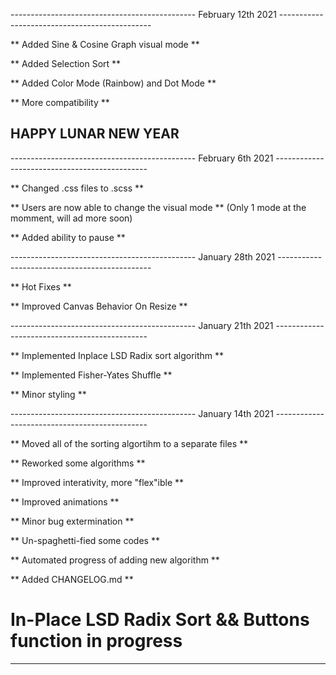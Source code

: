 ---------------------------------------------- February 12th 2021 ----------------------------------------------

** Added Sine & Cosine Graph visual mode **

** Added Selection Sort **

** Added Color Mode (Rainbow) and Dot Mode **

** More compatibility **

## HAPPY LUNAR NEW YEAR ##

---------------------------------------------- February 6th 2021 ----------------------------------------------

** Changed .css files to .scss **

** Users are now able to change the visual mode ** (Only 1 mode at the momment, will ad more soon)

** Added ability to pause **

---------------------------------------------- January 28th 2021 ----------------------------------------------

** Hot Fixes **

** Improved Canvas Behavior On Resize **

---------------------------------------------- January 21th 2021 ----------------------------------------------

** Implemented Inplace LSD Radix sort algorithm **

** Implemented Fisher-Yates Shuffle **

** Minor styling **

---------------------------------------------- January 14th 2021 ----------------------------------------------

** Moved all of the sorting algortihm to a separate files **

** Reworked some algorithms **
 
** Improved interativity, more "flex"ible **

** Improved animations **

** Minor bug extermination **

** Un-spaghetti-fied some codes **

** Automated progress of adding new algorithm **

** Added CHANGELOG.md **

# In-Place LSD Radix Sort && Buttons function in progress

--------------------------------------------------------------------------------------------------------